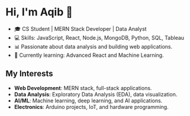 # Hi, I'm Aqib 👋
- 🎓 CS Student | MERN Stack Developer | Data Analyst
- 💻 Skills: JavaScript, React, Node.js, MongoDB, Python, SQL, Tableau
- 📊 Passionate about data analysis and building web applications.
- 🌱 Currently learning: Advanced React and Machine Learning.

## My Interests
- **Web Development**: MERN stack, full-stack applications.
- **Data Analysis**: Exploratory Data Analysis (EDA), data visualization.
- **AI/ML**: Machine learning, deep learning, and AI applications.
- **Electronics**: Arduino projects, IoT, and hardware programming.
